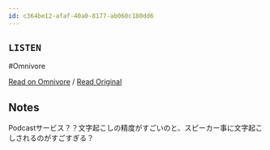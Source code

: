 ```yaml
---
id: c364be12-afaf-40a0-8177-ab060c180dd6
---
```


## `LISTEN`
#Omnivore

[Read on Omnivore](https://omnivore.app/me/listen-19096e2f44f) / [Read Original](https://listen.style)

## Notes

Podcastサービス？？文字起こしの精度がすごいのと、スピーカー事に文字起こしされるのがすごすぎる？

